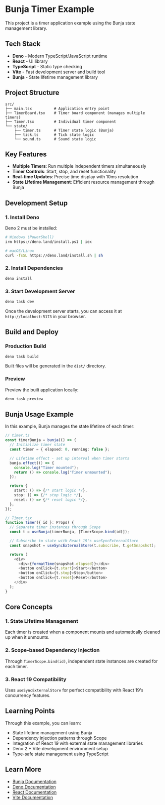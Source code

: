 # Bunja Timer Example

This project is a timer application example using the Bunja state management
library.

## Tech Stack

- **Deno** - Modern TypeScript/JavaScript runtime
- **React** - UI library
- **TypeScript** - Static type checking
- **Vite** - Fast development server and build tool
- **Bunja** - State lifetime management library

## Project Structure

```
src/
├── main.tsx          # Application entry point
├── TimerBoard.tsx    # Timer board component (manages multiple timers)
├── Timer.tsx         # Individual timer component
└── state/
    ├── timer.ts      # Timer state logic (Bunja)
    ├── tick.ts       # Tick state logic 
    └── sound.ts      # Sound state logic
```

## Key Features

- **Multiple Timers**: Run multiple independent timers simultaneously
- **Timer Controls**: Start, stop, and reset functionality
- **Real-time Updates**: Precise time display with 10ms resolution
- **State Lifetime Management**: Efficient resource management through Bunja

## Development Setup

### 1. Install Deno

Deno 2 must be installed:

```bash
# Windows (PowerShell)
irm https://deno.land/install.ps1 | iex

# macOS/Linux
curl -fsSL https://deno.land/install.sh | sh
```

### 2. Install Dependencies

```bash
deno install
```

### 3. Start Development Server

```bash
deno task dev
```

Once the development server starts, you can access it at `http://localhost:5173`
in your browser.

## Build and Deploy

### Production Build

```bash
deno task build
```

Built files will be generated in the `dist/` directory.

### Preview

Preview the built application locally:

```bash
deno task preview
```

## Bunja Usage Example

In this example, Bunja manages the state lifetime of each timer:

```typescript
// timer.ts
const timerBunja = bunja(() => {
  // Initialize timer state
  const timer = { elapsed: 0, running: false };

  // Lifetime effect - set up interval when timer starts
  bunja.effect(() => {
    console.log("Timer mounted");
    return () => console.log("Timer unmounted");
  });

  return {
    start: () => {/* start logic */},
    stop: () => {/* stop logic */},
    reset: () => {/* reset logic */},
  };
});

// Timer.tsx
function Timer({ id }: Props) {
  // Separate timer instances through Scope
  const t = useBunja(timerBunja, [TimerScope.bind(id)]);

  // Subscribe to state with React 19's useSyncExternalStore
  const snapshot = useSyncExternalStore(t.subscribe, t.getSnapshot);

  return (
    <div>
      <div>{formatTime(snapshot.elapsed)}</div>
      <button onClick={t.start}>Start</button>
      <button onClick={t.stop}>Stop</button>
      <button onClick={t.reset}>Reset</button>
    </div>
  );
}
```

## Core Concepts

### 1. State Lifetime Management

Each timer is created when a component mounts and automatically cleaned up when
it unmounts.

### 2. Scope-based Dependency Injection

Through `TimerScope.bind(id)`, independent state instances are created for each
timer.

### 3. React 19 Compatibility

Uses `useSyncExternalStore` for perfect compatibility with React 19's
concurrency features.

## Learning Points

Through this example, you can learn:

- State lifetime management using Bunja
- Dependency injection patterns through Scope
- Integration of React 19 with external state management libraries
- Deno 2 + Vite development environment setup
- Type-safe state management using TypeScript

## Learn More

- [Bunja Documentation](../../README.md)
- [Deno Documentation](https://deno.land/)
- [React Documentation](https://react.dev/)
- [Vite Documentation](https://vitejs.dev/)
